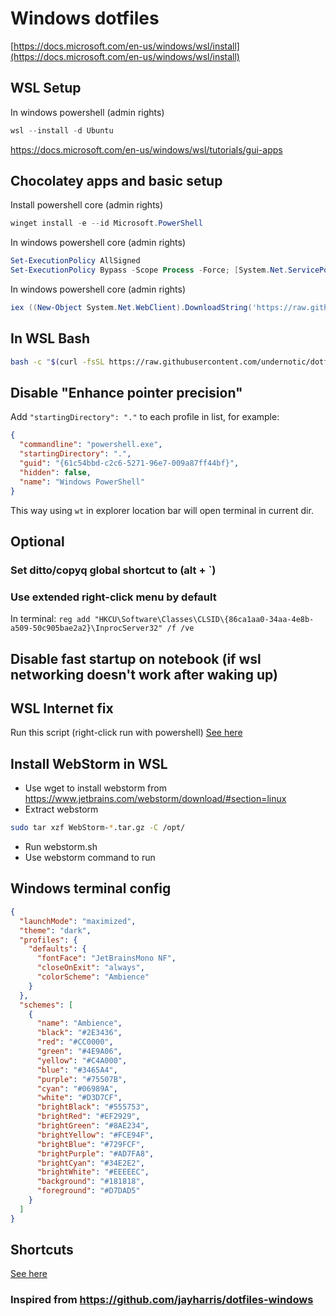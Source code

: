 # Windows dotfiles

[https://docs.microsoft.com/en-us/windows/wsl/install](https://docs.microsoft.com/en-us/windows/wsl/install)

## WSL Setup

In windows powershell (admin rights)

```powershell
wsl --install -d Ubuntu
```

https://docs.microsoft.com/en-us/windows/wsl/tutorials/gui-apps

## Chocolatey apps and basic setup

Install powershell core (admin rights)

```powershell
winget install -e --id Microsoft.PowerShell
```

In windows powershell core (admin rights)

```powershell
Set-ExecutionPolicy AllSigned
Set-ExecutionPolicy Bypass -Scope Process -Force; [System.Net.ServicePointManager]::SecurityProtocol = [System.Net.ServicePointManager]::SecurityProtocol -bor 3072; iex ((New-Object System.Net.WebClient).DownloadString('https://chocolatey.org/install.ps1'))
```

In windows powershell core (admin rights)

```powershell
iex ((New-Object System.Net.WebClient).DownloadString('https://raw.githubusercontent.com/UnderNotic/dotfiles/windows-wsl/windows/setup.ps1'))
```

## In WSL Bash

```bash
bash -c "$(curl -fsSL https://raw.githubusercontent.com/undernotic/dotfiles/windows-wsl/configure.sh)"
```

## Disable "Enhance pointer precision"


Add `"startingDirectory": "."` to each profile in list, for example:

```json
{
  "commandline": "powershell.exe",
  "startingDirectory": ".",
  "guid": "{61c54bbd-c2c6-5271-96e7-009a87ff44bf}",
  "hidden": false,
  "name": "Windows PowerShell"
}
```

This way using `wt` in explorer location bar will open terminal in current dir.

## Optional

### Set ditto/copyq global shortcut to (alt + `)

### Use extended right-click menu by default

In terminal: `reg add "HKCU\Software\Classes\CLSID\{86ca1aa0-34aa-4e8b-a509-50c905bae2a2}\InprocServer32" /f /ve`

## Disable fast startup on notebook (if wsl networking doesn't work after waking up)

## WSL Internet fix

Run this script (right-click run with powershell)
[See here](https://github.com/UnderNotic/dotfiles/blob/windows-wsl/windows/wsl-fix/WSL2-Net-Fix.ps1)

## Install WebStorm in WSL

- Use wget to install webstorm from https://www.jetbrains.com/webstorm/download/#section=linux
- Extract webstorm

```bash
sudo tar xzf WebStorm-*.tar.gz -C /opt/
```

- Run webstorm.sh
- Use webstorm command to run


## Windows terminal config

```json
{
  "launchMode": "maximized",
  "theme": "dark",
  "profiles": {
    "defaults": {
      "fontFace": "JetBrainsMono NF",
      "closeOnExit": "always",
      "colorScheme": "Ambience"
    }
  },
  "schemes": [
    {
      "name": "Ambience",
      "black": "#2E3436",
      "red": "#CC0000",
      "green": "#4E9A06",
      "yellow": "#C4A000",
      "blue": "#3465A4",
      "purple": "#75507B",
      "cyan": "#06989A",
      "white": "#D3D7CF",
      "brightBlack": "#555753",
      "brightRed": "#EF2929",
      "brightGreen": "#8AE234",
      "brightYellow": "#FCE94F",
      "brightBlue": "#729FCF",
      "brightPurple": "#AD7FA8",
      "brightCyan": "#34E2E2",
      "brightWhite": "#EEEEEC",
      "background": "#181818",
      "foreground": "#D7DAD5"
    }
  ]
}
```

## Shortcuts

[See here](https://github.com/UnderNotic/dotfiles/blob/windows-wsl/SHORTCUTS.md)

### Inspired from https://github.com/jayharris/dotfiles-windows
